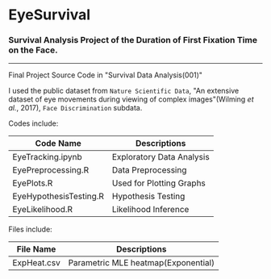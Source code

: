 # EyeSurvival

### Survival Analysis Project of the Duration of First Fixation Time on the Face.

---

Final Project Source Code in "Survival Data Analysis(001)"

I used the public dataset from `Nature Scientific Data`, "An extensive dataset of eye movements during viewing of complex images"(Wilming _et al._, 2017), `Face Discrimination` subdata.

Codes include:

Code Name|Descriptions
-|-
EyeTracking.ipynb|Exploratory Data Analysis
EyePreprocessing.R|Data Preprocessing
EyePlots.R|Used for Plotting Graphs
EyeHypothesisTesting.R|Hypothesis Testing
EyeLikelihood.R|Likelihood Inference

Files include:

File Name|Descriptions
-|-
ExpHeat.csv|Parametric MLE heatmap(Exponential)
